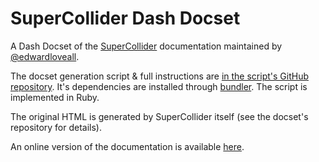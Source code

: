 SuperCollider Dash Docset
=======================

A Dash Docset of the [SuperCollider](https://supercollider.github.io) documentation maintained by [@edwardloveall](https://github.com/edwardloveall).

The docset generation script & full instructions are [in the script's GitHub repository](https://github.com/edwardloveall/SuperCollider-docset). It's dependencies are installed through [bundler](https://bundler.io). The script is implemented in Ruby.

The original HTML is generated by SuperCollider itself (see the docset's repository for details).

An online version of the documentation is available [here](http://doc.sccode.org).
